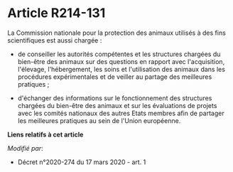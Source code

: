 # Article R214-131

La Commission nationale pour la protection des animaux utilisés à des fins scientifiques est aussi chargée :

- de conseiller les autorités compétentes et les structures chargées du bien-être des animaux sur des questions en rapport
avec l'acquisition, l'élevage, l'hébergement, les soins et l'utilisation des animaux dans les procédures expérimentales et de
veiller au partage des meilleures pratiques ;

- d'échanger des informations sur le fonctionnement des structures chargées du bien-être des animaux et sur les évaluations
de projets avec les comités nationaux des autres Etats membres afin de partager les meilleures pratiques au sein de l'Union
européenne.

**Liens relatifs à cet article**

_Modifié par_:

  - Décret n°2020-274 du 17 mars 2020 - art. 1
